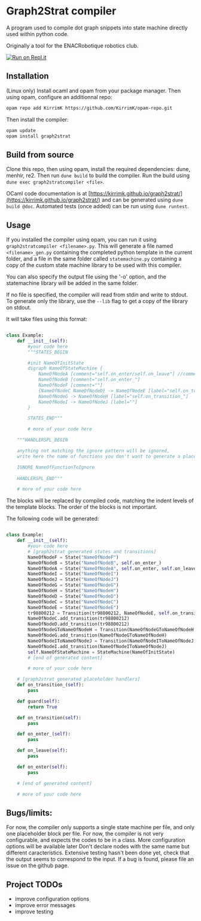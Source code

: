 # Graph2Strat compiler

A program used to compile dot graph snippets into state machine directly used within python code.

Originally a tool for the ENACRobotique robotics club.

[![Run on Repl.it](https://replit.com/badge/github/KirrimK/graph2strat)](https://replit.com/@KirrimK/graph2strat)

## Installation

(Linux only)
Install ocaml and opam from your package manager.
Then using opam, configure an additionnal repo:
```bash
opam repo add KirrimK https://github.com/KirrimK/opam-repo.git
```
Then install the compiler:
```bash
opam update
opam install graph2strat
```

## Build from source

Clone this repo, then using opam, install the required dependencies: dune, menhir, re2.
Then run `dune build` to build the compiler.
Run the build using `dune exec graph2stratcompiler <file>`.

OCaml code documentation is at [https://kirrimk.github.io/graph2strat/](https://kirrimk.github.io/graph2strat/) and can be generated using `dune build @doc`.
Automated tests (once added) can be run using `dune runtest`.

## Usage

If you installed the compiler using opam, you can run it using `graph2stratcompiler <filename>.py`.
This will generate a file named `<filename>_gen.py` containing the completed python template in the current folder, and a file in the same folder called `statemachine.py` containing a copy of the custom state machine library to be used with this compiler.

You can also specify the output file using the '-o' option, and the statemachine library will be added in the same folder.

If no file is specified, the compiler will read from stdin and write to stdout. To generate only the library, use the `--lib` flag to get a copy of the library on stdout.

It will take files using this format:
```python

class Example:
    def __init__(self):
        #your code here
        """STATES_BEGIN

        #init NameOfInitState
        digraph NameOfStateMachine {
            NameOfNodeA [comment="self.on_enter/self.on_leave"] //comments allowed at EOL
            NameOfNodeB [comment="self.on_enter_"]
            NameOfNodeF [comment=""]
            {NameOfNodeC NameOfNodeD} -> NameOfNodeE [label="self.on_transition/self.guard"]
            NameOfNodeG -> NameOfNodeH [label="self.on_transition_"]
            NameOfNodeI -> NameOfNodeJ [label=""]
        }

        STATES_END"""

        # more of your code here

    """HANDLERSPL_BEGIN

    anything not matching the ignore pattern will be ignored,
    write here the name of functions you don't want to generate a placeholder for.

    IGNORE NameOfFunctionToIgnore
        
    HANDLERSPL_END"""

    # more of your code here

```

The blocks will be replaced by compiled code, matching the indent levels of the template blocks. The order of the blocks is not important.

The following code will be generated:

```python

class Example:
    def __init__(self):
        #your code here
        # [graph2strat generated states and transitions]
        NameOfNodeF = State("NameOfNodeF")
        NameOfNodeB = State("NameOfNodeB", self.on_enter_)
        NameOfNodeA = State("NameOfNodeA", self.on_enter, self.on_leave)
        NameOfNodeI = State("NameOfNodeI")
        NameOfNodeJ = State("NameOfNodeJ")
        NameOfNodeG = State("NameOfNodeG")
        NameOfNodeH = State("NameOfNodeH")
        NameOfNodeD = State("NameOfNodeD")
        NameOfNodeC = State("NameOfNodeC")
        NameOfNodeE = State("NameOfNodeE")
        tr98800212 = Transition(tr98800212, NameOfNodeE, self.on_transition, self.guard)
        NameOfNodeC.add_transition(tr98800212)
        NameOfNodeD.add_transition(tr98800212)
        NameOfNodeGToNameOfNodeH = Transition(NameOfNodeGToNameOfNodeH, NameOfNodeH, self.on_transition_)
        NameOfNodeG.add_transition(NameOfNodeGToNameOfNodeH)
        NameOfNodeIToNameOfNodeJ = Transition(NameOfNodeIToNameOfNodeJ, NameOfNodeJ)
        NameOfNodeI.add_transition(NameOfNodeIToNameOfNodeJ)
        self.NameOfStateMachine = StateMachine(NameOfInitState)
        # [end of generated content]

        # more of your code here

    # [graph2strat generated placeholder handlers]
    def on_transition_(self):
        pass

    def guard(self):
        return True

    def on_transition(self):
        pass

    def on_enter_(self):
        pass

    def on_leave(self):
        pass

    def on_enter(self):
        pass

    # [end of generated content]

    # more of your code here
```


## Bugs/limits:

For now, the compiler only supports a single state machine per file, and only one placeholder block per file.
For now, the compiler is not very configurable, and expects the codes to be in a class. More configuration options will be available later
Don't declare nodes with the same name but different caracteristics.
Extensive testing hasn't been done yet, check that the output seems to correspond to the input.
If a bug is found, please file an issue on the github page.

## Project TODOs

- improve configuration options
- improve error messages
- improve testing
